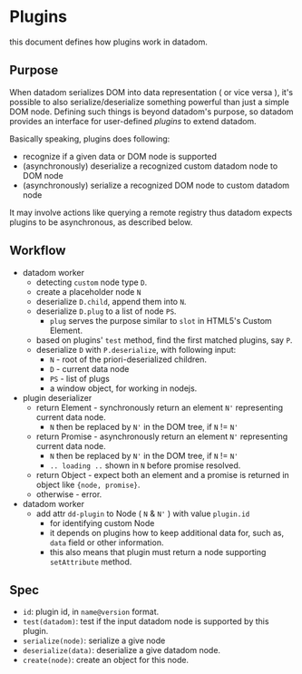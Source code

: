 # Plugins

this document defines how plugins work in datadom.

## Purpose

When datadom serializes DOM into data representation ( or vice versa ),  it's possible to also serialize/deserialize something powerful than just a simple DOM node. Defining such things is beyond datadom's purpose, so datadom provides an interface for user-defined *plugins* to extend datadom.

Basically speaking, plugins does following:
 - recognize if a given data or DOM node is supported
 - (asynchronously) deserialize a recognized custom datadom node to DOM node
 - (asynchronously) serialize a recognized DOM node to custom datadom node
 
It may involve actions like querying a remote registry thus datadom expects plugins to be asynchronous, as described below.


## Workflow

 - datadom worker
   - detecting `custom` node type `D`.
   - create a placeholder node `N`
   - deserialize `D.child`, append them into `N`.
   - deserialize `D.plug` to a list of node `PS`.
     - `plug` serves the purpose similar to `slot` in HTML5's Custom Element.
   - based on plugins' `test` method, find the first matched plugins, say `P`.
   - deserialize `D` with `P.deserialize`, with following input:
     - `N` - root of the priori-deserialized children.
     - `D` - current data node
     - `PS` - list of plugs
     - a window object, for working in nodejs.
 - plugin deserializer
   - return Element - synchronously return an element `N'` representing current data node.
     - `N` then be replaced by `N'` in the DOM tree, if `N` != `N'`
   - return Promise - asynchronously return an element `N'` representing current data node.
     - `N` then be replaced by `N'` in the DOM tree, if `N` != `N'`
     - `.. loading ..` shown in `N` before promise resolved.
   - return Object - expect both an element and a promise is returned in object like `{node, promise}`.
   - otherwise - error.
 - datadom worker 
   - add attr `dd-plugin` to Node ( `N` & `N'` ) with value `plugin.id` 
     - for identifying custom Node
     - it depends on plugins how to keep additional data for, such as, `data` field or other information.
     - this also means that plugin must return a node supporting `setAttribute` method.

## Spec

 - `id`: plugin id, in `name@version` format.
 - `test(datadom)`: test if the input datadom node is supported by this plugin.
 - `serialize(node)`: serialize a give node
 - `deserialize(data)`: deserialize a give datadom node.
 - `create(node)`: create an object for this node.

